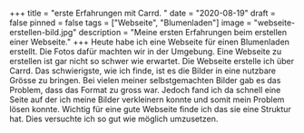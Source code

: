 +++
title = "erste Erfahrungen mit Carrd. "
date = "2020-08-19"
draft = false
pinned = false
tags = ["Webseite", "Blumenladen"]
image = "webseite-erstellen-bild.jpg"
description = "Meine ersten Erfahrungen beim erstellen einer Webseite."
+++
Heute habe ich eine Webseite für einen Blumenladen erstellt. Die Fotos dafür machten wir in der Umgebung. Eine Webseite zu erstellen ist gar nicht so schwer wie erwartet. Die Webseite erstelle ich über Carrd. Das schwierigste, wie ich finde, ist es die Bilder in eine nutzbare Grösse zu bringen. Bei vielen meiner selbstgemachten Bilder gab es das Problem, dass das Format zu gross war. Jedoch fand ich da schnell eine Seite auf der ich meine Bilder verkleinern konnte und somit mein Problem lösen konnte. Wichtig für eine gute Webseite finde ich das sie eine Struktur hat. Dies versuchte ich so gut wie möglich umzusetzen.
